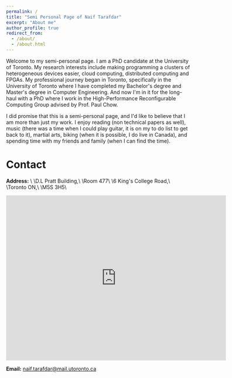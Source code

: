 ```yaml
---
permalink: /
title: "Semi Personal Page of Naif Tarafdar"
excerpt: "About me"
author_profile: true
redirect_from: 
  - /about/
  - /about.html
---
```


Welcome to my semi-personal page. I am a PhD candidate at the University of Toronto. My research interests include making programming a clusters of heterogeneous devices easier, cloud computing, distributed computing and FPGAs.
My professional journey began in Toronto, specifically in the University of Toronto where I have completed my Bachelor's degree and Master's degree in Computer Engineering. And now I'm in it for the long-haul with a PhD where I work in the High-Performance Reconfigurable Computing Group advised by Prof. Paul Chow.

<!--
My main project is Galapagos which looks at creating a scalable platform for heterogeneous computing, particularly FPGAs, within a data center.
Within the last decade we have seen a trend in the integration of heterogeneous compute devices in the data center. 
However in order to harness the power of these devices at scale we need to look at ways to make them accessible.
I approach the accessibility problem of these devices at scale through the formation of an abstraction stack.
This is a layer cake of abstraction layers for hardware development in the cloud. Having to interface with a single hardware device is painful, what if you wanted to do that on the order of thousands? 
This project explores a multi-layer abstraction, starting with connecting FPGAs and CPUs to a common network backplane, abstracting away a single FPGA, forming a middleware for multiple FPGAs and programming layers and application layers on top of this. We provide a modular multilayer abstraction to give users the flexibility to choose which level of abstraction is appropriate for them. 
-->
I did promise that this is a semi-personal page, and I'd like to believe that I am more than just my work. I enjoy reading (non technical papers as well), music (there was a time when I could play guitar, it is on my to do list to get back to it), martial arts, biking (when it is possible, I do live in Canada), and spending time with my friends and family (when I can find the time).


Contact
======

**Address:** \\ 
\\D.L Pratt Building,\\ 
\\Room 477\\
\\6 King's College Road,\\ 
\\Toronto ON,\\
\\M5S 3H5\\


<iframe src="https://www.google.com/maps/embed?pb=!1m18!1m12!1m3!1d11545.799156513565!2d-79.39474683982425!3d43.65961452167306!2m3!1f0!2f0!3f0!3m2!1i1024!2i768!4f13.1!3m3!1m2!1s0x882b34c77c18da65%3A0xeaddd9d8982c89fd!2sD.L.+Pratt+Building%2C+Toronto%2C+ON+M5S+3H5!5e0!3m2!1sen!2sca!4v1550542566070" width="600" height="450" frameborder="0" style="border:0" allowfullscreen></iframe>

**Email:** naif.tarafdar@mail.utoronto.ca




